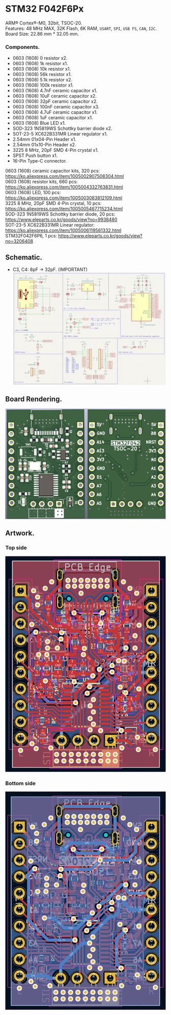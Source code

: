 # STM32 F042F6Px
ARM® Cortex®-M0, 32bit, TSOC-20.<br />
Features: 48 MHz MAX, 32K Flash, 6K RAM, `USART`, `SPI`, `USB FS`, `CAN`, `I2C`.<br/>
Board Size: 22.86 mm * 32.05 mm.<br />

### Components.
* 0603 (1608) 0 resistor x2.
* 0603 (1608) 1k resistor x1.
* 0603 (1608) 10k resistor x1.
* 0603 (1608) 56k resistor x1.
* 0603 (1608) 5.1k resistor x2.
* 0603 (1608) 100k resistor x1.
* 0603 (1608) 4.7nF ceramic capacitor x1.
* 0603 (1608) 10uF ceramic capacitor x2.
* 0603 (1608) 32pF ceramic capacitor x2.
* 0603 (1608) 100nF ceramic capacitor x3.
* 0603 (1608) 4.7uF ceramic capacitor x1.
* 0603 (1608) 1uF ceramic capacitor x1.
* 0603 (1608) Blue LED x1.
* SOD-323 1N5819WS Schottky barrier diode x2.
* SOT-23-5 XC622B331MR Linear regulator x1.
* 2.54mm 01x04-Pin Header x1.
* 2.54mm 01x10-Pin Header x2.
* 3225 8 MHz, 20pF SMD 4-Pin crystal x1.
* SPST Push button x1.
* 16-Pin Type-C connector.

0603 (1608) ceramic capacitor kits, 320 pcs: https://ko.aliexpress.com/item/1005002907508304.html<br />
0603 (1608) resistor kits, 660 pcs: https://ko.aliexpress.com/item/1005004332763831.html<br />
0603 (1608) LED, 100 pcs: https://ko.aliexpress.com/item/1005003083812109.html<br />
3225 8 MHz, 20pF SMD 4-Pin crystal, 10 pcs: https://ko.aliexpress.com/item/1005005467715234.html<br />
SOD-323 1N5819WS Schottky barrier diode, 20 pcs: https://www.eleparts.co.kr/goods/view?no=9938480<br />
SOT-23-5 XC622B331MR Linear regulator: https://ko.aliexpress.com/item/1005006119561332.html<br />
STM32F042F6P6, 1 pcs: https://www.eleparts.co.kr/goods/view?no=3206408<br />

## Schematic.
* C3, C4: 8pF -> 32pF. (IMPORTANT)
![STM32F042F6Px](https://github.com/jay94ks/elecdev/blob/main/stm32/f042f6/v1/STM32F042F6Px.png)

## Board Rendering.
![STM32F042F6Px](https://github.com/jay94ks/elecdev/blob/main/stm32/f042f6/v1/STM32F042F6Px_BRD.png)

## Artwork.
### Top side
![STM32F042F6Px](https://github.com/jay94ks/elecdev/blob/main/stm32/f042f6/v1/STM32F042F6Px_TOP.png)

### Bottom side
![STM32F042F6Px](https://github.com/jay94ks/elecdev/blob/main/stm32/f042f6/v1/STM32F042F6Px_BOT.png)
